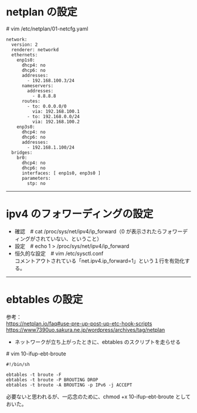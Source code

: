 # netplan の設定

\# vim /etc/netplan/01-netcfg.yaml
```
network:
  version: 2
  renderer: networkd
  ethernets:
    enp1s0:
      dhcp4: no
      dhcp6: no
      addresses:
        - 192.168.100.3/24
      nameservers:
        addresses:
          - 8.8.8.8
      routes:
        - to: 0.0.0.0/0
          via: 192.168.100.1
        - to: 192.168.0.0/24
          via: 192.168.100.2
    enp3s0:
      dhcp4: no
      dhcp6: no
      addresses:
        - 192.168.1.100/24
  bridges:
    br0:
      dhcp4: no
      dhcp6: no
      interfaces: [ enp1s0, enp3s0 ]
      parameters:
        stp: no
```

---
# ipv4 のフォワーディングの設定

* 確認　# cat /proc/sys/net/ipv4/ip_forward（0 が表示されたらフォワーディングがされていない、ということ）  
* 設定　# echo 1 > /proc/sys/net/ipv4/ip_forward  
* 恒久的な設定　# vim /etc/sysctl.conf  
コメントアウトされている「net.ipv4.ip_forward=1」という１行を有効化する。

---
# ebtables の設定

参考：  
https://netplan.io/faq#use-pre-up-post-up-etc-hook-scripts  
https://www7390uo.sakura.ne.jp/wordpress/archives/tag/netplan

* ネットワークが立ち上がったときに、ebtables のスクリプトを走らせる

\# vim 10-ifup-ebt-broute
```
#!/bin/sh

ebtables -t broute -F
ebtables -t broute -P BROUTING DROP
ebtables -t broute -A BROUTING -p IPv6 -j ACCEPT
```
必要ないと思われるが、一応念のために、chmod +x 10-ifup-ebt-broute としておいた。
